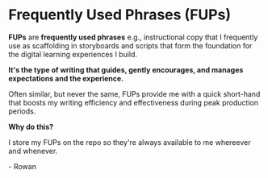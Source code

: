 <h1>Frequently Used Phrases (FUPs)</h1>

<p><b>FUPs</b> are <b>frequently used phrases</b> e.g., instructional copy that I frequently use as scaffolding in storyboards and scripts that form the foundation for the digital learning experiences I build.</p>

<p><b>It's the type of writing that guides, gently encourages, and manages expectations and the experience.</b></p>

<p>Often similar, but never the same, FUPs provide me with a quick short-hand that boosts my writing efficiency and effectiveness during peak production periods.</p> 

<p><b>Why do this?</b></p>

<p>I store my FUPs on the repo so they're always available to me whereever and whenever.</p> <p>- Rowan</p>
